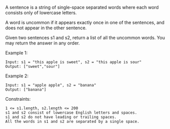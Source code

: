 A sentence is a string of single-space separated words where each word consists only of lowercase letters.

A word is uncommon if it appears exactly once in one of the sentences, and does not appear in the other sentence.

Given two sentences s1 and s2, return a list of all the uncommon words. You may return the answer in any order.

Example 1:

    Input: s1 = "this apple is sweet", s2 = "this apple is sour"
    Output: ["sweet","sour"]

Example 2:

    Input: s1 = "apple apple", s2 = "banana"
    Output: ["banana"]

Constraints:

    1 <= s1.length, s2.length <= 200
    s1 and s2 consist of lowercase English letters and spaces.
    s1 and s2 do not have leading or trailing spaces.
    All the words in s1 and s2 are separated by a single space.
